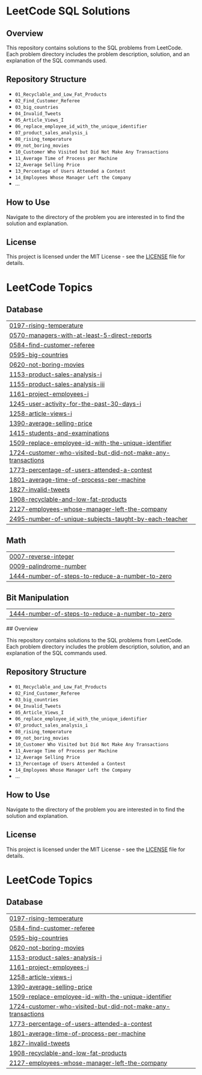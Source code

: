 # LeetCode SQL Solutions

## Overview
This repository contains solutions to the SQL problems from LeetCode. Each problem directory includes the problem description, solution, and an explanation of the SQL commands used.

## Repository Structure
- `01_Recyclable_and_Low_Fat_Products`
- `02_Find_Customer_Referee`
- `03_big_countries`
- `04_Invalid_Tweets`
- `05_Article_Views_I`
- `06_replace_employee_id_with_the_unique_identifier`
- `07_product_sales_analysis_i`
- `08_rising_temperature`
- `09_not_boring_movies`
- `10_Customer Who Visited but Did Not Make Any Transactions`
- `11_Average Time of Process per Machine`
- `12_Average Selling Price`
- `13_Percentage of Users Attended a Contest`
- `14_Employees Whose Manager Left the Company`
- ...

## How to Use
Navigate to the directory of the problem you are interested in to find the solution and explanation.

## License
This project is licensed under the MIT License - see the [LICENSE](LICENSE) file for details.


<!---LeetCode Topics Start-->
# LeetCode Topics
## Database
|  |
| ------- |
| [0197-rising-temperature](https://github.com/code-withGV/my-leetcode-sql-solutions/tree/master/0197-rising-temperature) |
| [0570-managers-with-at-least-5-direct-reports](https://github.com/code-withGV/my-leetcode-sql-solutions/tree/master/0570-managers-with-at-least-5-direct-reports) |
| [0584-find-customer-referee](https://github.com/code-withGV/my-leetcode-sql-solutions/tree/master/0584-find-customer-referee) |
| [0595-big-countries](https://github.com/code-withGV/my-leetcode-sql-solutions/tree/master/0595-big-countries) |
| [0620-not-boring-movies](https://github.com/code-withGV/my-leetcode-sql-solutions/tree/master/0620-not-boring-movies) |
| [1153-product-sales-analysis-i](https://github.com/code-withGV/my-leetcode-sql-solutions/tree/master/1153-product-sales-analysis-i) |
| [1155-product-sales-analysis-iii](https://github.com/code-withGV/my-leetcode-sql-solutions/tree/master/1155-product-sales-analysis-iii) |
| [1161-project-employees-i](https://github.com/code-withGV/my-leetcode-sql-solutions/tree/master/1161-project-employees-i) |
| [1245-user-activity-for-the-past-30-days-i](https://github.com/code-withGV/my-leetcode-sql-solutions/tree/master/1245-user-activity-for-the-past-30-days-i) |
| [1258-article-views-i](https://github.com/code-withGV/my-leetcode-sql-solutions/tree/master/1258-article-views-i) |
| [1390-average-selling-price](https://github.com/code-withGV/my-leetcode-sql-solutions/tree/master/1390-average-selling-price) |
| [1415-students-and-examinations](https://github.com/code-withGV/my-leetcode-sql-solutions/tree/master/1415-students-and-examinations) |
| [1509-replace-employee-id-with-the-unique-identifier](https://github.com/code-withGV/my-leetcode-sql-solutions/tree/master/1509-replace-employee-id-with-the-unique-identifier) |
| [1724-customer-who-visited-but-did-not-make-any-transactions](https://github.com/code-withGV/my-leetcode-sql-solutions/tree/master/1724-customer-who-visited-but-did-not-make-any-transactions) |
| [1773-percentage-of-users-attended-a-contest](https://github.com/code-withGV/my-leetcode-sql-solutions/tree/master/1773-percentage-of-users-attended-a-contest) |
| [1801-average-time-of-process-per-machine](https://github.com/code-withGV/my-leetcode-sql-solutions/tree/master/1801-average-time-of-process-per-machine) |
| [1827-invalid-tweets](https://github.com/code-withGV/my-leetcode-sql-solutions/tree/master/1827-invalid-tweets) |
| [1908-recyclable-and-low-fat-products](https://github.com/code-withGV/my-leetcode-sql-solutions/tree/master/1908-recyclable-and-low-fat-products) |
| [2127-employees-whose-manager-left-the-company](https://github.com/code-withGV/my-leetcode-sql-solutions/tree/master/2127-employees-whose-manager-left-the-company) |
| [2495-number-of-unique-subjects-taught-by-each-teacher](https://github.com/code-withGV/my-leetcode-sql-solutions/tree/master/2495-number-of-unique-subjects-taught-by-each-teacher) |
## Math
|  |
| ------- |
| [0007-reverse-integer](https://github.com/code-withGV/my-leetcode-sql-solutions/tree/master/0007-reverse-integer) |
| [0009-palindrome-number](https://github.com/code-withGV/my-leetcode-sql-solutions/tree/master/0009-palindrome-number) |
| [1444-number-of-steps-to-reduce-a-number-to-zero](https://github.com/code-withGV/my-leetcode-sql-solutions/tree/master/1444-number-of-steps-to-reduce-a-number-to-zero) |
## Bit Manipulation
|  |
| ------- |
| [1444-number-of-steps-to-reduce-a-number-to-zero](https://github.com/code-withGV/my-leetcode-sql-solutions/tree/master/1444-number-of-steps-to-reduce-a-number-to-zero) |
<!---LeetCode Topics End-->## Overview
This repository contains solutions to the SQL problems from LeetCode. Each problem directory includes the problem description, solution, and an explanation of the SQL commands used.

## Repository Structure
- `01_Recyclable_and_Low_Fat_Products`
- `02_Find_Customer_Referee`
- `03_big_countries`
- `04_Invalid_Tweets`
- `05_Article_Views_I`
- `06_replace_employee_id_with_the_unique_identifier`
- `07_product_sales_analysis_i`
- `08_rising_temperature`
- `09_not_boring_movies`
- `10_Customer Who Visited but Did Not Make Any Transactions`
- `11_Average Time of Process per Machine`
- `12_Average Selling Price`
- `13_Percentage of Users Attended a Contest`
- `14_Employees Whose Manager Left the Company`
- ...

## How to Use
Navigate to the directory of the problem you are interested in to find the solution and explanation.

## License
This project is licensed under the MIT License - see the [LICENSE](LICENSE) file for details.


<!---LeetCode Topics Start-->
# LeetCode Topics
## Database
|  |
| ------- |
| [0197-rising-temperature](https://github.com/code-withGV/my-leetcode-sql-solutions/tree/master/0197-rising-temperature) |
| [0584-find-customer-referee](https://github.com/code-withGV/my-leetcode-sql-solutions/tree/master/0584-find-customer-referee) |
| [0595-big-countries](https://github.com/code-withGV/my-leetcode-sql-solutions/tree/master/0595-big-countries) |
| [0620-not-boring-movies](https://github.com/code-withGV/my-leetcode-sql-solutions/tree/master/0620-not-boring-movies) |
| [1153-product-sales-analysis-i](https://github.com/code-withGV/my-leetcode-sql-solutions/tree/master/1153-product-sales-analysis-i) |
| [1161-project-employees-i](https://github.com/code-withGV/my-leetcode-sql-solutions/tree/master/1161-project-employees-i) |
| [1258-article-views-i](https://github.com/code-withGV/my-leetcode-sql-solutions/tree/master/1258-article-views-i) |
| [1390-average-selling-price](https://github.com/code-withGV/my-leetcode-sql-solutions/tree/master/1390-average-selling-price) |
| [1509-replace-employee-id-with-the-unique-identifier](https://github.com/code-withGV/my-leetcode-sql-solutions/tree/master/1509-replace-employee-id-with-the-unique-identifier) |
| [1724-customer-who-visited-but-did-not-make-any-transactions](https://github.com/code-withGV/my-leetcode-sql-solutions/tree/master/1724-customer-who-visited-but-did-not-make-any-transactions) |
| [1773-percentage-of-users-attended-a-contest](https://github.com/code-withGV/my-leetcode-sql-solutions/tree/master/1773-percentage-of-users-attended-a-contest) |
| [1801-average-time-of-process-per-machine](https://github.com/code-withGV/my-leetcode-sql-solutions/tree/master/1801-average-time-of-process-per-machine) |
| [1827-invalid-tweets](https://github.com/code-withGV/my-leetcode-sql-solutions/tree/master/1827-invalid-tweets) |
| [1908-recyclable-and-low-fat-products](https://github.com/code-withGV/my-leetcode-sql-solutions/tree/master/1908-recyclable-and-low-fat-products) |
| [2127-employees-whose-manager-left-the-company](https://github.com/code-withGV/my-leetcode-sql-solutions/tree/master/2127-employees-whose-manager-left-the-company) |

